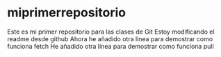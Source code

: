 # miprimerrepositorio
Este es mi primer repositorio para las clases de Git
Estoy modificando el readme desde github
Ahora he añadido otra línea para demostrar como funciona fetch
He añadido otra línea para demostrar como funciona pull
